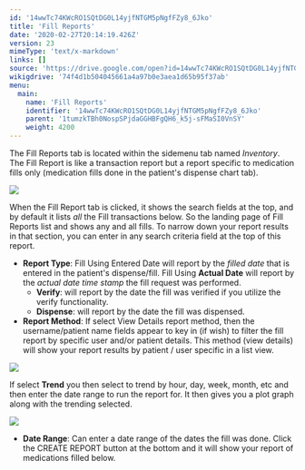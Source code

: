```yaml
---
id: '14wwTc74KWcRO1SQtDG0L14yjfNTGM5pNgfFZy8_6Jko'
title: 'Fill Reports'
date: '2020-02-27T20:14:19.426Z'
version: 23
mimeType: 'text/x-markdown'
links: []
source: 'https://drive.google.com/open?id=14wwTc74KWcRO1SQtDG0L14yjfNTGM5pNgfFZy8_6Jko'
wikigdrive: '74f4d1b504045661a4a97b0e3aea1d65b95f37ab'
menu:
  main:
    name: 'Fill Reports'
    identifier: '14wwTc74KWcRO1SQtDG0L14yjfNTGM5pNgfFZy8_6Jko'
    parent: '1tumzkTBh0NospSPjdaGGHBFgQH6_k5j-sFMaSI0VnSY'
    weight: 4200
---
```

The Fill Reports tab is located within the sidemenu tab named *Inventory*.  
The Fill Report is like a transaction report but a report specific to medication fills only (medication fills done in the patient's dispense chart tab).
  
![](../fill-reports.assets/516f666d6c1680b2e1dba25b4364559c.png)  

When the Fill Report tab is clicked, it shows the search fields at the top, and by default it lists *all* the Fill transactions below. So the landing page of Fill Reports list and shows any and all fills. To narrow down your report results in that section, you can enter in any search criteria field at the top of this report.
* <strong>Report Type</strong>: Fill Using Entered Date will report by the <em>filled date</em> that is entered in the patient's dispense/fill. Fill Using <strong>Actual Date</strong> will report by the <em>actual date time stamp</em> the fill request was performed.
   * <strong>Verify</strong>: will report by the date the fill was verified if you utilize the verify functionality.
   * <strong>Dispense</strong>: will report by the date the fill was dispensed.
* <strong>Report Method</strong>: If select View Details report method, then the username/patient name fields appear to key in (if wish) to filter the fill report by specific user and/or patient details. This method (view details) will show your report results by patient / user specific in a list view.
  
![](../fill-reports.assets/d5b52d324a5199421dfb4e346e67add9.png)  

If select **Trend** you then select to trend by hour, day, week, month, etc and then enter the date range to run the report for. It then gives you a plot graph along with the trending selected.
  
![](../fill-reports.assets/5930dd11fc8115560b806d3629989de2.png)  

* <strong>Date Range</strong>: Can enter a date range of the dates the fill was done.
Click the CREATE REPORT button at the bottom and it will show your report of medications filled below.
